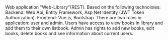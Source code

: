 Web application "Web-Library"(REST). Based on the following technoloies:
Backend: Web Api, Entity Framework, Asp Net Identity (JWT Token Authorization).
Frontend: Vue.js, Bootstrap.
There are two roles in application: user and admin.
Users have access to view books in library and add them to their own listbook.
Admin has rights to add new books, edit books, delete books and see information about current users.
